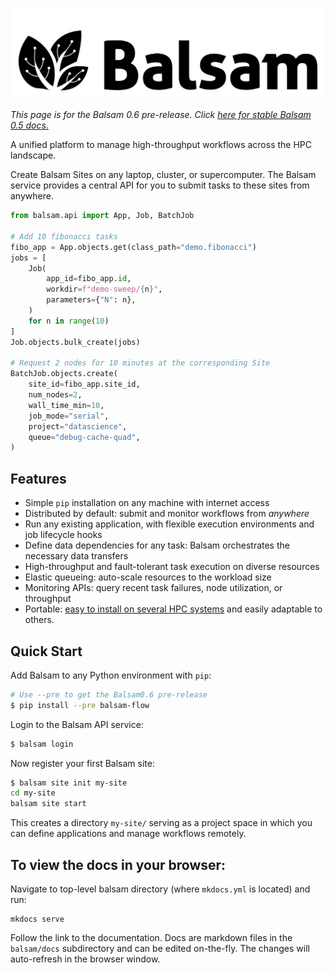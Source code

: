![logo](./img/balsam-black.png)

*This page is for the Balsam 0.6 pre-release. Click [here for stable Balsam 0.5 docs.](https://balsam.readthedocs.io/en/master)*

A unified platform to manage high-throughput workflows across the HPC landscape.

Create Balsam Sites on any laptop, cluster, or supercomputer. 
The Balsam service provides a central API for you to submit tasks to these sites from anywhere.

```python
from balsam.api import App, Job, BatchJob

# Add 10 fibonacci tasks
fibo_app = App.objects.get(class_path="demo.fibonacci")
jobs = [
    Job(
        app_id=fibo_app.id,
        workdir=f"demo-sweep/{n}",
        parameters={"N": n},
    )
    for n in range(10)
]
Job.objects.bulk_create(jobs)

# Request 2 nodes for 10 minutes at the corresponding Site
BatchJob.objects.create(
    site_id=fibo_app.site_id,
    num_nodes=2,
    wall_time_min=10,
    job_mode="serial",
    project="datascience",
    queue="debug-cache-quad",
)

```

## Features

* Simple `pip` installation on any machine with internet access
* Distributed by default: submit and monitor workflows from *anywhere*
* Run any existing application, with flexible execution environments and job lifecycle hooks
* Define data dependencies for any task: Balsam orchestrates the necessary data transfers
* High-throughput and fault-tolerant task execution on diverse resources
* Elastic queueing: auto-scale resources to the workload size
* Monitoring APIs: query recent task failures, node utilization, or throughput
* Portable: [easy to install on several HPC systems](user-guide/installation.md) and easily adaptable to others.

## Quick Start

Add Balsam to any Python environment with `pip`:

```bash
# Use --pre to get the Balsam0.6 pre-release
$ pip install --pre balsam-flow 
```

Login to the Balsam API service:
```bash
$ balsam login
```

Now register your first Balsam site:
```bash
$ balsam site init my-site
cd my-site
balsam site start
```

This creates a directory `my-site/` serving as a project space in which you can define applications and manage
workflows remotely.



## To view the docs in your browser:

Navigate to top-level balsam directory (where `mkdocs.yml` is located) and run:
```
mkdocs serve
```

Follow the link to the documentation. Docs are markdown files in the `balsam/docs` subdirectory and can be edited 
on-the-fly.  The changes will auto-refresh in the browser window.
